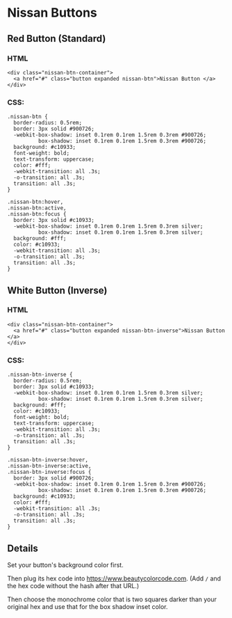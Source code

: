 # Nissan Buttons

## Red Button (Standard)

### HTML

```
<div class="nissan-btn-container">
  <a href="#" class="button expanded nissan-btn">Nissan Button </a>
</div>
```

### CSS:

```
.nissan-btn {
  border-radius: 0.5rem;
  border: 3px solid #900726;
  -webkit-box-shadow: inset 0.1rem 0.1rem 1.5rem 0.3rem #900726;
          box-shadow: inset 0.1rem 0.1rem 1.5rem 0.3rem #900726;
  background: #c10933;
  font-weight: bold;
  text-transform: uppercase;
  color: #fff;
  -webkit-transition: all .3s;
  -o-transition: all .3s;
  transition: all .3s;
}

.nissan-btn:hover,
.nissan-btn:active,
.nissan-btn:focus {
  border: 3px solid #c10933;
  -webkit-box-shadow: inset 0.1rem 0.1rem 1.5rem 0.3rem silver;
          box-shadow: inset 0.1rem 0.1rem 1.5rem 0.3rem silver;
  background: #fff;
  color: #c10933;
  -webkit-transition: all .3s;
  -o-transition: all .3s;
  transition: all .3s;
}
```

## White Button (Inverse)

### HTML

```
<div class="nissan-btn-container">
  <a href="#" class="button expanded nissan-btn-inverse">Nissan Button </a>
</div>
```

### CSS:

```
.nissan-btn-inverse {
  border-radius: 0.5rem;
  border: 3px solid #c10933;
  -webkit-box-shadow: inset 0.1rem 0.1rem 1.5rem 0.3rem silver;
          box-shadow: inset 0.1rem 0.1rem 1.5rem 0.3rem silver;
  background: #fff;
  color: #c10933;
  font-weight: bold;
  text-transform: uppercase;
  -webkit-transition: all .3s;
  -o-transition: all .3s;
  transition: all .3s;
}

.nissan-btn-inverse:hover,
.nissan-btn-inverse:active,
.nissan-btn-inverse:focus {
  border: 3px solid #900726;
  -webkit-box-shadow: inset 0.1rem 0.1rem 1.5rem 0.3rem #900726;
          box-shadow: inset 0.1rem 0.1rem 1.5rem 0.3rem #900726;
  background: #c10933;
  color: #fff;
  -webkit-transition: all .3s;
  -o-transition: all .3s;
  transition: all .3s;
}
```

## Details

Set your button's background color first.

Then plug its hex code into https://www.beautycolorcode.com. (Add `/` and the hex code without the hash after that URL.)

Then choose the monochrome color that is two squares darker than your original hex and use that for the box shadow inset color.